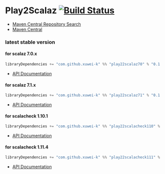 # Play2Scalaz [![Build Status](https://secure.travis-ci.org/xuwei-k/play2scalaz.png?branch=master)](http://travis-ci.org/xuwei-k/play2scalaz)

- [Maven Central Repository Search](http://search.maven.org/#search%7Cga%7C1%7Cg%3A%22com.github.xuwei-k%22)
- [Maven Central](http://repo1.maven.org/maven2/com/github/xuwei-k/)

### latest stable version

#### for scalaz 7.0.x

```scala
libraryDependencies += "com.github.xuwei-k" %% "play22scalaz70" % "0.1.4"
```

- [API Documentation](https://oss.sonatype.org/service/local/repositories/releases/archive/com/github/xuwei-k/play22scalaz70_2.10/0.1.4/play22scalaz70_2.10-0.1.4-javadoc.jar/!/index.html)

#### for scalaz 7.1.x

```scala
libraryDependencies += "com.github.xuwei-k" %% "play22scalaz71" % "0.1.4"
```

- [API Documentation](https://oss.sonatype.org/service/local/repositories/releases/archive/com/github/xuwei-k/play22scalaz71_2.10/0.1.4/play22scalaz71_2.10-0.1.4-javadoc.jar/!/index.html)


#### for scalacheck 1.10.1

```scala
libraryDependencies += "com.github.xuwei-k" %% "play22scalacheck110" % "0.1.4"
```

- [API Documentation](https://oss.sonatype.org/service/local/repositories/releases/archive/com/github/xuwei-k/play22scalacheck110_2.10/0.1.4/play22scalacheck110_2.10-0.1.4-javadoc.jar/!/index.html)

#### for scalacheck 1.11.4

```scala
libraryDependencies += "com.github.xuwei-k" %% "play22scalacheck111" % "0.1.4"
```

- [API Documentation](https://oss.sonatype.org/service/local/repositories/releases/archive/com/github/xuwei-k/play22scalacheck111_2.10/0.1.4/play22scalacheck111_2.10-0.1.4-javadoc.jar/!/index.html)

